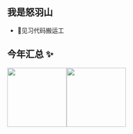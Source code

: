 ## 我是怒羽山

- 🐧见习代码搬运工

## 今年汇总 ✨

<img align="" height="137px" src="https://github-readme-stats.vercel.app/api?username=nuyushan&hide_title=true&hide_border=true&show_icons=true&include_all_commits=true&line_height=21&bg_color=0,EC6C6C,FFD479,FFFC79,73FA79&theme=graywhite&locale=cn" /><img align="" height="137px" src="https://github-readme-stats.vercel.app/api/top-langs/?username=nuyushan&hide_title=true&hide_border=true&layout=compact&bg_color=0,73FA79,73FDFF,D783FF&theme=graywhite&locale=cn" />
